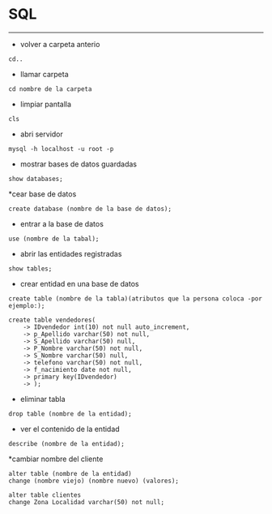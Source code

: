# SQL
***

* volver a carpeta anterio
~~~
cd..
~~~
* llamar carpeta
~~~
cd nombre de la carpeta
~~~
* limpiar pantalla
~~~
cls
~~~
* abri servidor
~~~
mysql -h localhost -u root -p
~~~
* mostrar bases de datos guardadas
~~~
show databases;
~~~
*cear base de datos 
~~~
create database (nombre de la base de datos);
~~~
* entrar a la base de datos
~~~
use (nombre de la tabal);
~~~
* abrir las entidades registradas
~~~
show tables;
~~~
* crear entidad en una base de datos
~~~
create table (nombre de la tabla)(atributos que la persona coloca -por ejemplo:);

create table vendedores(
    -> IDvendedor int(10) not null auto_increment,
    -> p_Apellido varchar(50) not null,
    -> S_Apellido varchar(50) null,
    -> P_Nombre varchar(50) not null,
    -> S_Nombre varchar(50) null,
    -> telefono varchar(50) not null,
    -> f_nacimiento date not null,
    -> primary key(IDvendedor)
    -> );
~~~
* eliminar tabla
~~~
drop table (nombre de la entidad);
~~~
* ver el contenido de la entidad
~~~
describe (nombre de la entidad);
~~~
*cambiar nombre del cliente
~~~
alter table (nombre de la entidad)
change (nombre viejo) (nombre nuevo) (valores);

alter table clientes
change Zona Localidad varchar(50) not null;
~~~



    

